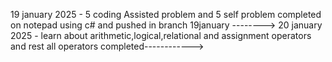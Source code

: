 19 january 2025 - 5 coding Assisted problem and 5 self problem completed on notepad using c# and pushed in branch 19january -------->
20 january 2025 - learn about arithmetic,logical,relational and assignment operators and rest all operators completed------------>
